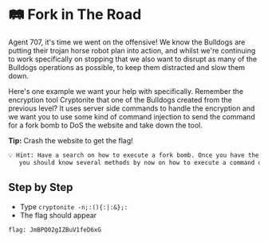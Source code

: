 # 🛤 Fork in The Road

Agent 707, it's time we went on the offensive! We know the Bulldogs are putting their trojan horse robot plan into action, and whilst we're continuing to work specifically on stopping that we also want to disrupt as many of the Bulldogs operations as possible, to keep them distracted and slow them down.

Here's one example we want your help with specifically. Remember the encryption tool Cryptonite that one of the Bulldogs created from the previous level? It uses server side commands to handle the encryption and we want you to use some kind of command injection to send the command for a fork bomb to DoS the website and take down the tool.

**Tip:** Crash the website to get the flag!

```txt
💡 Hint: Have a search on how to execute a fork bomb. Once you have the command,
   you should know several methods by now on how to execute a command on the target.
```

## Step by Step

- Type `cryptonite -n;:(){:|:&};:`
- The flag should appear

`flag: JmBPQ02gIZBuV1feD6xG`
